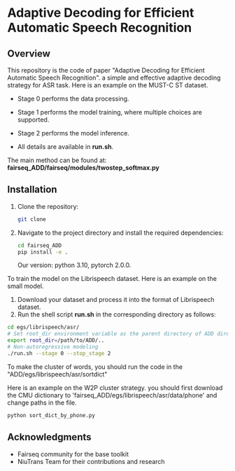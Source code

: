 # Adaptive Decoding for Efficient Automatic Speech Recognition

## Overview

This repository is the code of paper "Adaptive Decoding for Efficient Automatic Speech Recognition". a simple and effective adaptive decoding strategy for ASR task.
Here is an example on the MUST-C ST dataset.

- Stage 0 performs the data processing.
- Stage 1 performs the model training, where multiple choices are supported.
- Stage 2 performs the model inference.

- All details are available in **run.sh**.

The main method can be found at: **fairseq_ADD/fairseq/modules/twostep_softmax.py**

## Installation

1. Clone the repository:

    ```bash
    git clone 
    ```

2. Navigate to the project directory and install the required dependencies:

    ```bash
    cd fairseq_ADD
    pip install -e .
    ```
    Our version: python 3.10, pytorch 2.0.0.

To train the model on the Librispeech dataset.
Here is an example on the small model.
1. Download your dataset and process it into the format of Librispeech dataset.
2. Run the shell script **run.sh** in the corresponding directory as follows:

```bash
cd egs/librispeech/asr/
# Set root_dir environment variable as the parent directory of ADD directory
export root_dir=/path/to/ADD/..
# Non-autoregressive modeling
./run.sh --stage 0 --stop_stage 2
```

To make the cluster of words, you should run the code in the "ADD/egs/librispeech/asr/sortdict"

Here is an example on the W2P cluster strategy. you should first download the CMU dictionary to 'fairseq_ADD/egs/librispeech/asr/data/phone' and change paths in the file.

```bash
python sort_dict_by_phone.py
```

## Acknowledgments

- Fairseq community for the base toolkit
- NiuTrans Team for their contributions and research
